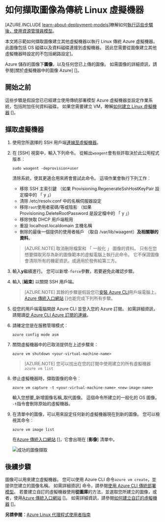 <properties
    pageTitle="擷取圖像的 Linux VM |Microsoft Azure"
    description="瞭解如何將擷取的影像 Linux 型 Azure 虛擬機器 (VM) 建立傳統的部署模型。"
    services="virtual-machines-linux"
    documentationCenter=""
    authors="iainfoulds"
    manager="timlt"
    editor="tysonn"
    tags="azure-service-management"/>

<tags
    ms.service="virtual-machines-linux"
    ms.workload="infrastructure-services"
    ms.tgt_pltfrm="vm-linux"
    ms.devlang="na"
    ms.topic="article"
    ms.date="08/31/2016"
    ms.author="iainfou"/>


# <a name="how-to-capture-a-classic-linux-virtual-machine-as-an-image"></a>如何擷取圖像為傳統 Linux 虛擬機器

[AZURE.INCLUDE [learn-about-deployment-models](../../includes/learn-about-deployment-models-classic-include.md)]瞭解如何[執行這些步驟後，使用資源管理員模型](virtual-machines-linux-capture-image.md)。

本文將示範如何擷取圖像建立其他虛擬機器以執行 Linux 傳統 Azure 虛擬機器。 此圖像包括 OS 磁碟以及資料磁碟連接到虛擬機器。 因此您需要從圖像建立其他虛擬機器時設定的不包括網路設定]。

Azure 儲存的圖像下**圖像**，以及任何您已上傳的圖像。 如需圖像的詳細資訊，請參閱[關於虛擬機器中的圖像 Azure] []。

## <a name="before-you-begin"></a>開始之前

這些步驟是假設您已已經建立使用傳統部署模型 Azure 虛擬機器並設定作業系統，包括附加任何資料磁碟。 如果您需要建立 VM，瞭解[如何建立 Linux 虛擬機器] []。


## <a name="capture-the-virtual-machine"></a>擷取虛擬機器

1. 使用您所選擇的 SSH 用戶端[連線至虛擬機器](virtual-machines-linux-mac-create-ssh-keys.md)。

2. 在 [SSH] 視窗中，輸入下列命令。 從輸出`waagent`會有些許取決於此公用程式版本︰

    `sudo waagent -deprovision+user`

    清除系統，使其更適合用來將會嘗試此命令。 這項作業會執行下列工作︰

    - 移除 SSH 主索引鍵 （如果 Provisioning.RegenerateSshHostKeyPair 設定檔中的 「 y 」）
    - 清除 /etc/resolv.conf 中的名稱伺服器設定
    - 移除`root`使用者密碼/等或陰影 （如果 Provisioning.DeleteRootPassword 是設定檔中的 「 y 」）
    - 移除快取 DHCP 用戶端租用
    - 重設 localhost.localdomain 主機名稱
    - 刪除的最後一個提供的使用者帳戶 （取自 /var/lib/waagent）**及相關聯的資料**。

    >[AZURE.NOTE] 取消刪除檔案和 「 一般化 」 圖像的資料。 只有在您想要擷取另存為新的圖像範本的虛擬電腦上執行此命令。 它不保證圖像會清除所有的機密資訊，或適用於發佈給第三方。


3. 輸入**y**繼續進行。 您可以新增`-force`參數，若要避免此確認步驟。

4. 輸入 [**結束**] 以關閉 SSH 用戶端。

    >[AZURE.NOTE] 其餘的步驟是假設您已[安裝 Azure CLI](../xplat-cli-install.md)用戶端電腦上。 [Azure 傳統入口網站] []也能完成下列所有步驟。

5. 從您的用戶端電腦開啟 Azure CLI 並登入您的 Azure 訂閱。 如需詳細資訊，請閱讀[從 Azure CLI Azure 訂閱的連線](../xplat-cli-connect.md)。

6. 請確定您是在服務管理模式︰

    `azure config mode asm`

7. 關閉虛擬機器中的已取消提供在上述步驟來︰

    `azure vm shutdown <your-virtual-machine-name>`

    >[AZURE.NOTE] 您可以找出在您的訂閱中使用建立的所有虛擬機器`azure vm list`

8. 停止虛擬機器時，擷取圖像的命令︰

    `azure vm capture -t <your-virtual-machine-name> <new-image-name>`

    輸入您想要_新增圖像名稱_取代圖像。 這個命令所建立的一般化的 OS 圖像。 `-t`指令會刪除原始的虛擬機器。

9.  在清單中的圖像，可以用來設定任何新的虛擬機器現在到新的圖像。 您可以檢視其命令︰

    `azure vm image list`

    在[Azure 傳統入口網站] []，它會出現在 [**影像**] 清單中。

    ![成功的圖像擷取](./media/virtual-machines-linux-classic-capture-image/VMCapturedImageAvailable.png)


## <a name="next-steps"></a>後續步驟
圖像可以用來建立虛擬機器。 您可以使用 Azure CLI 命令`azure vm create`，並提供您建立的圖像名稱。 如需詳細資訊] 命令，請參閱[使用 Azure CLI 傳統部署模型](../virtual-machines-command-line-tools.md)。 若要建立自訂的虛擬機器使用**從圖庫**的方法，並選取您所建立的圖像，或者，使用[Azure 傳統入口網站] []。 如需詳細資訊，請參閱[如何建立自訂的虛擬機器] []。

**另請參閱︰**[Azure Linux 代理程式使用者指南](virtual-machines-linux-agent-user-guide.md)

[Azure 傳統入口網站]: http://manage.windowsazure.com
[關於在 Azure 虛擬機器圖像]: virtual-machines-linux-classic-about-images.md
[如何建立自訂的虛擬機器]: virtual-machines-linux-classic-create-custom.md
[How to Attach a Data Disk to a Virtual Machine]: virtual-machines-windows-classic-attach-disk.md
[如何建立 Linux 虛擬機器]: virtual-machines-linux-classic-create-custom.md
